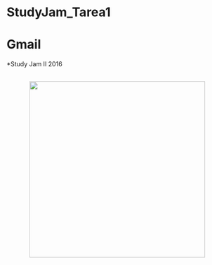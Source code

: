 # StudyJam_Tarea1
Gmail
===========
*Study Jam II 2016
<br></br>
<center><img src="img/screen.jpg" width="400"></center>
